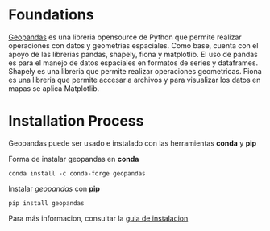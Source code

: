 # Foundations
[Geopandas](https://geopandas.org/en/stable/) es una libreria opensource de Python que permite realizar operaciones con datos y geometrias espaciales. Como base, cuenta con el apoyo de las librerias pandas, shapely, fiona y matplotlib. El uso de pandas es para el manejo de datos espaciales en formatos de series y dataframes. Shapely es una libreria que permite realizar operaciones geometricas. Fiona es una libreria que permite accesar a archivos y para visualizar los datos en mapas se aplica Matplotlib.

# Installation Process
Geopandas puede ser usado e instalado con las herramientas **conda** y **pip**

Forma de instalar geopandas en **conda**
````
conda install -c conda-forge geopandas
````

Instalar *geopandas* con **pip**
````
pip install geopandas
````

Para más informacion, consultar la [guia de instalacion](https://geopandas.org/en/stable/getting_started/install.html)
